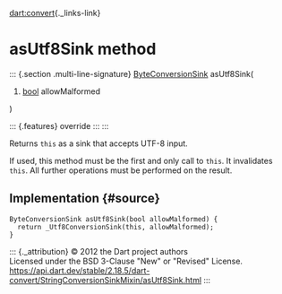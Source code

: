 [dart:convert](../../dart-convert/dart-convert-library){._links-link}

asUtf8Sink method
=================

::: {.section .multi-line-signature}
[ByteConversionSink](../byteconversionsink-class) asUtf8Sink(

1.  [bool](../../dart-core/bool-class) allowMalformed

)

::: {.features}
override
:::
:::

Returns `this` as a sink that accepts UTF-8 input.

If used, this method must be the first and only call to `this`. It
invalidates `this`. All further operations must be performed on the
result.

Implementation {#source}
--------------

``` {.language-dart data-language="dart"}
ByteConversionSink asUtf8Sink(bool allowMalformed) {
  return _Utf8ConversionSink(this, allowMalformed);
}
```

::: {._attribution}
© 2012 the Dart project authors\
Licensed under the BSD 3-Clause \"New\" or \"Revised\" License.\
<https://api.dart.dev/stable/2.18.5/dart-convert/StringConversionSinkMixin/asUtf8Sink.html>
:::
